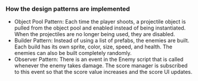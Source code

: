 ### How the design patterns are implemented
- Object Pool Pattern: Each time the player shoots, a projectile object is pulled from the object pool and enabled instead of being instantiated. When the projectiles are no longer being used, they are disabled.
- Builder Pattern: Instead of using a list of prefabs, the enemies are built. Each build has its own sprite, color, size, speed, and health. The enemies can also be built completely randomly.
- Observer Pattern: There is an event in the Enemy script that is called whenever the enemy takes damage. The score manager is subscribed to this event so that the score value increases and the score UI updates.
